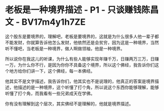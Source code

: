 # 老板是一种境界描述 - P1 - 只谈赚钱陈昌文 - BV17m4y1h7ZE

这个股东是要境界的，理解吧，老板是要境界的，这就是为什么很多人他一辈子都不能发财，你就算告诉他怎么发财，他依然还是会贫穷，因为这是一种境界，当然听不懂吧，当老板是一种境界，做人啊做领袖，他是一种境界。

所以说你在我这儿的听课，为什么有些人能够实现年赚千万，日赚两万三万，日赚一万，为什么你不行，是因为你你不具备这个境界，所以这个佛经，我告诉你们这个地方给你们讲一下，这个佛经，每一本佛经。

他其实不是文字描述，我告诉你们，他其实也不是说理的，他真正的答案是境界描述，他描述的是一种境界，这个听懂了打个角，所以说这个东西你能够理解，能够听懂了打个角，而我看有一些兄弟成天在学佛。

你有没有理解到这个层次，其实佛经不是理解的，他就是境界描述。